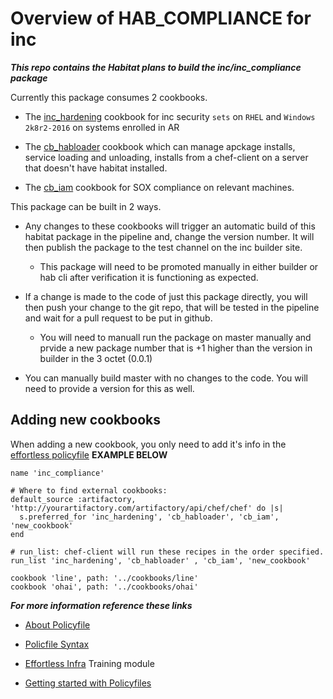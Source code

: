 # Overview of HAB_COMPLIANCE for inc

***This repo contains the Habitat plans to build the inc/inc_compliance package***

Currently this package consumes 2 cookbooks.

+ The [inc_hardening](https://github.inc.net/incchef/cb_hardening) cookbook for inc security `sets` on `RHEL` and `Windows 2k8r2-2016` on systems enrolled in AR

+ The [cb_habloader](https://github.inc.net/incchef/cb_habloader)  cookbook which can manage apckage installs, service loading and unloading, installs from a chef-client on a server that doesn't have habitat installed.

+ The [cb_iam](https://github.inc.net/incchef/cb_iam) cookbook for SOX compliance on relevant machines.

This package can be built in 2 ways.

+ Any changes to these cookbooks will trigger an automatic build of this habitat package in the pipeline and, change the version number. It will then publish the package to the test channel on the inc builder site.
  + This package will need to be promoted manually in either builder or hab cli after verification it is functioning as expected.

+ If a change is made to the code of just this package directly, you will then push your change to the git repo, that will be tested in the pipeline and wait for a pull request to be put in github.
  + You will need to manuall run the package on master manually and prvide a new package number that is +1 higher than the version in builder in the 3 octet (0.0.1)

+ You can manually build master with no changes to the code. You will need to provide a version for this as well.

## Adding new cookbooks

When adding a new cookbook, you only need to add it's info in the [effortless policyfile](../blob/master/policyfiles/effortless.rb) **EXAMPLE BELOW**

```#!/bin/ruby
name 'inc_compliance'

# Where to find external cookbooks:
default_source :artifactory, 'http://yourartifactory.com/artifactory/api/chef/chef' do |s|
  s.preferred_for 'inc_hardening', 'cb_habloader', 'cb_iam', 'new_cookbook'
end

# run_list: chef-client will run these recipes in the order specified.
run_list 'inc_hardening', 'cb_habloader' , 'cb_iam', 'new_cookbook'

cookbook 'line', path: '../cookbooks/line'
cookbook 'ohai', path: '../cookbooks/ohai'
```

***For more information reference these links***

+ [About Policyfile](https://docs.chef.io/policyfile/)

+ [Policfile Syntax](https://docs.chef.io/config_rb_policyfile)

+ [Effortless Infra](https://learn.chef.io/modules/effortless-config/#/infrastructure-automation) Training module

+ [Getting started with Policyfiles](https://learn.chef.io/modules/getting-started-with-policyfiles/#/infrastructure-automation)
